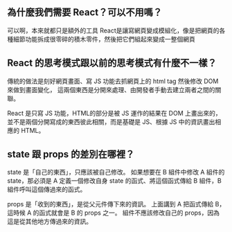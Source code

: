 ## 為什麼我們需要 React？可以不用嗎？
可以啊，本來就都只是額外的工具
React是讓寫網頁變成模組化，像是把網頁的各種細節功能拆成很零碎的積木零件，然後把它們組起來變成一整個網頁

## React 的思考模式跟以前的思考模式有什麼不一樣？
傳統的做法是刻好網頁畫面、寫 JS 功能去抓網頁上的 html tag 然後修改 DOM 來做到畫面變化，
這兩個東西是分開來處理、由開發者手動去建立兩者之間的關聯。

React 是只寫 JS 功能，HTML的部分是被 JS 運作的結果在 DOM 上畫出來的，
並不是兩個分開寫成的東西彼此相關，而是基礎是 JS、根據 JS 中的資訊畫出相應的 HTML。

## state 跟 props 的差別在哪裡？
state 是「自己的東西」，只應該被自己修改。
如果想要在 B 組件中修改 A 組件的 state，那必須是 A 定義一個修改自身 state 的函式、將這個函式傳給 B 組件，B 組件呼叫這個傳過來的函式。

props 是「收到的東西」，是從父元件傳下來的資訊。
上面講到 A 把函式傳給 B，這時候 A 的函式就會是 B 的 props 之一。
組件不應該修改自己的 props，因為這是從其他地方傳過來的資訊。